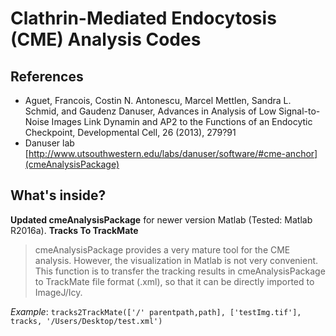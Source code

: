 # Clathrin-Mediated Endocytosis (CME) Analysis Codes 

## References
- Aguet, Francois, Costin N. Antonescu, Marcel Mettlen, Sandra L. Schmid, and Gaudenz Danuser, Advances in Analysis of Low Signal-to-Noise Images Link Dynamin and AP2 to the Functions of an Endocytic Checkpoint, Developmental Cell, 26 (2013), 279?91
- Danuser lab [http://www.utsouthwestern.edu/labs/danuser/software/#cme-anchor](cmeAnalysisPackage)

## What's inside?
**Updated cmeAnalysisPackage** for newer version Matlab (Tested: Matlab R2016a). 
**Tracks To TrackMate**
>cmeAnalysisPackage provides a very mature tool for the CME analysis. However, the visualization in Matlab is not very convenient. This function is to transfer the tracking results in cmeAnalysisPackage to TrackMate file format (.xml), so that it can be directly imported to ImageJ/Icy.

_Example_: 
``tracks2TrackMate(['/' parentpath,path], ['testImg.tif'], tracks, '/Users/Desktop/test.xml')``
